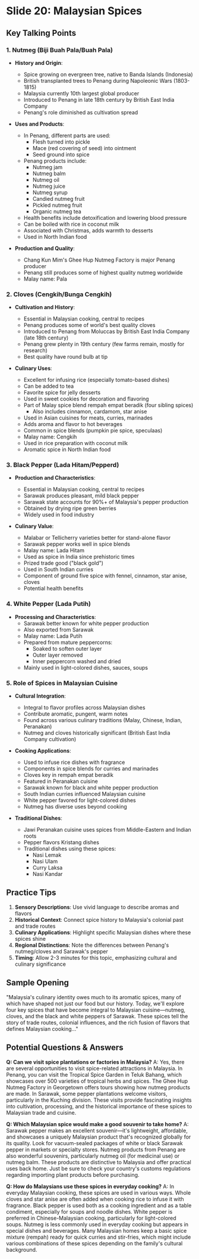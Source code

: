 # Slide 20: Malaysian Spices

## Key Talking Points

### 1. Nutmeg (Biji Buah Pala/Buah Pala)
- **History and Origin**:
  - Spice growing on evergreen tree, native to Banda Islands (Indonesia)
  - British transplanted trees to Penang during Napoleonic Wars (1803-1815)
  - Malaysia currently 10th largest global producer
  - Introduced to Penang in late 18th century by British East India Company
  - Penang's role diminished as cultivation spread

- **Uses and Products**:
  - In Penang, different parts are used:
    - Flesh turned into pickle
    - Mace (red covering of seed) into ointment
    - Seed ground into spice
  - Penang products include:
    - Nutmeg jam
    - Nutmeg balm
    - Nutmeg oil
    - Nutmeg juice
    - Nutmeg syrup
    - Candied nutmeg fruit
    - Pickled nutmeg fruit
    - Organic nutmeg tea
  - Health benefits include detoxification and lowering blood pressure
  - Can be boiled with rice in coconut milk
  - Associated with Christmas, adds warmth to desserts
  - Used in North Indian food

- **Production and Quality**:
  - Chang Kun Mim's Ghee Hup Nutmeg Factory is major Penang producer
  - Penang still produces some of highest quality nutmeg worldwide
  - Malay name: Pala

### 2. Cloves (Cengkih/Bunga Cengkih)
- **Cultivation and History**:
  - Essential in Malaysian cooking, central to recipes
  - Penang produces some of world's best quality cloves
  - Introduced to Penang from Moluccas by British East India Company (late 18th century)
  - Penang grew plenty in 19th century (few farms remain, mostly for research)
  - Best quality have round bulb at tip

- **Culinary Uses**:
  - Excellent for infusing rice (especially tomato-based dishes)
  - Can be added to tea
  - Favorite spice for jelly desserts
  - Used in sweet cookies for decoration and flavoring
  - Part of Malay spice blend rempah empat beradik (four sibling spices)
    - Also includes cinnamon, cardamom, star anise
  - Used in Asian cuisines for meats, curries, marinades
  - Adds aroma and flavor to hot beverages
  - Common in spice blends (pumpkin pie spice, speculaas)
  - Malay name: Cengkih
  - Used in rice preparation with coconut milk
  - Aromatic spice in North Indian food

### 3. Black Pepper (Lada Hitam/Pepperd)
- **Production and Characteristics**:
  - Essential in Malaysian cooking, central to recipes
  - Sarawak produces pleasant, mild black pepper
  - Sarawak state accounts for 90%+ of Malaysia's pepper production
  - Obtained by drying ripe green berries
  - Widely used in food industry

- **Culinary Value**:
  - Malabar or Tellicherry varieties better for stand-alone flavor
  - Sarawak pepper works well in spice blends
  - Malay name: Lada Hitam
  - Used as spice in India since prehistoric times
  - Prized trade good ("black gold")
  - Used in South Indian curries
  - Component of ground five spice with fennel, cinnamon, star anise, cloves
  - Potential health benefits

### 4. White Pepper (Lada Putih)
- **Processing and Characteristics**:
  - Sarawak better known for white pepper production
  - Also exported from Sarawak
  - Malay name: Lada Putih
  - Prepared from mature peppercorns:
    - Soaked to soften outer layer
    - Outer layer removed
    - Inner peppercorn washed and dried
  - Mainly used in light-colored dishes, sauces, soups

### 5. Role of Spices in Malaysian Cuisine
- **Cultural Integration**:
  - Integral to flavor profiles across Malaysian dishes
  - Contribute aromatic, pungent, warm notes
  - Found across various culinary traditions (Malay, Chinese, Indian, Peranakan)
  - Nutmeg and cloves historically significant (British East India Company cultivation)

- **Cooking Applications**:
  - Used to infuse rice dishes with fragrance
  - Components in spice blends for curries and marinades
  - Cloves key in rempah empat beradik
  - Featured in Peranakan cuisine
  - Sarawak known for black and white pepper production
  - South Indian curries influenced Malaysian cuisine
  - White pepper favored for light-colored dishes
  - Nutmeg has diverse uses beyond cooking

- **Traditional Dishes**:
  - Jawi Peranakan cuisine uses spices from Middle-Eastern and Indian roots
  - Pepper flavors Kristang dishes
  - Traditional dishes using these spices:
    - Nasi Lemak
    - Nasi Ulam
    - Curry Laksa
    - Nasi Kandar

## Practice Tips

1. **Sensory Descriptions**: Use vivid language to describe aromas and flavors
2. **Historical Context**: Connect spice history to Malaysia's colonial past and trade routes
3. **Culinary Applications**: Highlight specific Malaysian dishes where these spices shine
4. **Regional Distinctions**: Note the differences between Penang's nutmeg/cloves and Sarawak's pepper
5. **Timing**: Allow 2-3 minutes for this topic, emphasizing cultural and culinary significance

## Sample Opening

"Malaysia's culinary identity owes much to its aromatic spices, many of which have shaped not just our food but our history. Today, we'll explore four key spices that have become integral to Malaysian cuisine—nutmeg, cloves, and the black and white peppers of Sarawak. These spices tell the story of trade routes, colonial influences, and the rich fusion of flavors that defines Malaysian cooking..."

## Potential Questions & Answers

**Q: Can we visit spice plantations or factories in Malaysia?**
A: Yes, there are several opportunities to visit spice-related attractions in Malaysia. In Penang, you can visit the Tropical Spice Garden in Teluk Bahang, which showcases over 500 varieties of tropical herbs and spices. The Ghee Hup Nutmeg Factory in Georgetown offers tours showing how nutmeg products are made. In Sarawak, some pepper plantations welcome visitors, particularly in the Kuching division. These visits provide fascinating insights into cultivation, processing, and the historical importance of these spices to Malaysian trade and cuisine.

**Q: Which Malaysian spice would make a good souvenir to take home?**
A: Sarawak pepper makes an excellent souvenir—it's lightweight, affordable, and showcases a uniquely Malaysian product that's recognized globally for its quality. Look for vacuum-sealed packages of white or black Sarawak pepper in markets or specialty stores. Nutmeg products from Penang are also wonderful souvenirs, particularly nutmeg oil (for medicinal use) or nutmeg balm. These products are distinctive to Malaysia and offer practical uses back home. Just be sure to check your country's customs regulations regarding importing plant products before purchasing.

**Q: How do Malaysians use these spices in everyday cooking?**
A: In everyday Malaysian cooking, these spices are used in various ways. Whole cloves and star anise are often added when cooking rice to infuse it with fragrance. Black pepper is used both as a cooking ingredient and as a table condiment, especially for soups and noodle dishes. White pepper is preferred in Chinese-Malaysian cooking, particularly for light-colored soups. Nutmeg is less commonly used in everyday cooking but appears in special dishes and beverages. Many Malaysian homes keep a basic spice mixture (rempah) ready for quick curries and stir-fries, which might include various combinations of these spices depending on the family's cultural background.
